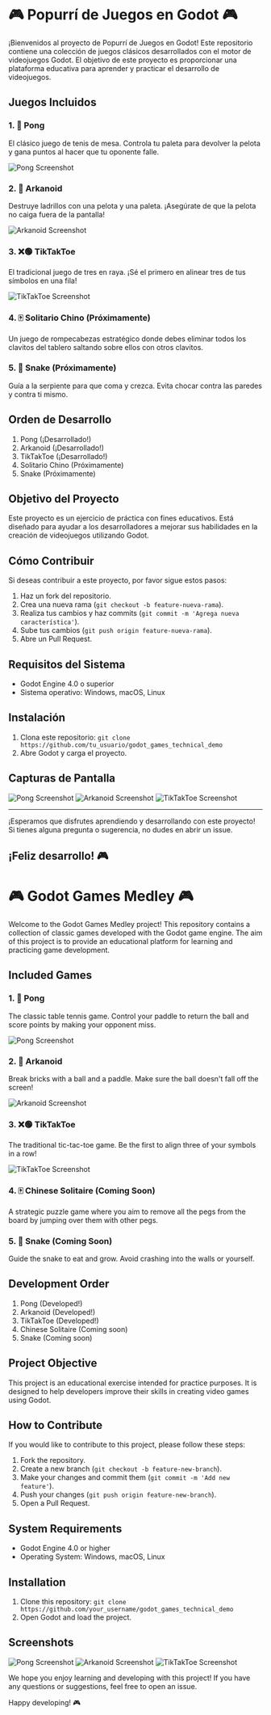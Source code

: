 # 🎮 Popurrí de Juegos en Godot 🎮

¡Bienvenidos al proyecto de Popurrí de Juegos en Godot! Este repositorio contiene una colección de juegos clásicos desarrollados con el motor de videojuegos Godot. El objetivo de este proyecto es proporcionar una plataforma educativa para aprender y practicar el desarrollo de videojuegos.

## Juegos Incluidos

### 1. 🏓 Pong
El clásico juego de tenis de mesa. Controla tu paleta para devolver la pelota y gana puntos al hacer que tu oponente falle.

![Pong Screenshot](ScreenShots/SS_Pong.png)

### 2. 🧱 Arkanoid
Destruye ladrillos con una pelota y una paleta. ¡Asegúrate de que la pelota no caiga fuera de la pantalla!

![Arkanoid Screenshot](ScreenShots/SS_Arkanoid.png)

### 3. ❌🟢 TikTakToe
El tradicional juego de tres en raya. ¡Sé el primero en alinear tres de tus símbolos en una fila!

![TikTakToe Screenshot](ScreenShots/SS_TikTakToe.png)

### 4. 🀄 Solitario Chino (Próximamente)
Un juego de rompecabezas estratégico donde debes eliminar todos los clavitos del tablero saltando sobre ellos con otros clavitos.

### 5. 🐍 Snake (Próximamente)
Guía a la serpiente para que coma y crezca. Evita chocar contra las paredes y contra ti mismo.

## Orden de Desarrollo
1. Pong (¡Desarrollado!)
2. Arkanoid (¡Desarrollado!)
3. TikTakToe (¡Desarrollado!)
4. Solitario Chino (Próximamente)
5. Snake (Próximamente)

## Objetivo del Proyecto
Este proyecto es un ejercicio de práctica con fines educativos. Está diseñado para ayudar a los desarrolladores a mejorar sus habilidades en la creación de videojuegos utilizando Godot.

## Cómo Contribuir
Si deseas contribuir a este proyecto, por favor sigue estos pasos:

1. Haz un fork del repositorio.
2. Crea una nueva rama (`git checkout -b feature-nueva-rama`).
3. Realiza tus cambios y haz commits (`git commit -m 'Agrega nueva característica'`).
4. Sube tus cambios (`git push origin feature-nueva-rama`).
5. Abre un Pull Request.

## Requisitos del Sistema
- Godot Engine 4.0 o superior
- Sistema operativo: Windows, macOS, Linux

## Instalación
1. Clona este repositorio: `git clone https://github.com/tu_usuario/godot_games_technical_demo`
2. Abre Godot y carga el proyecto.

## Capturas de Pantalla

![Pong Screenshot](ScreenShots/SS_Pong.png)
![Arkanoid Screenshot](ScreenShots/SS_Arkanoid.png)
![TikTakToe Screenshot](ScreenShots/SS_TikTakToe.png)

---

¡Esperamos que disfrutes aprendiendo y desarrollando con este proyecto! Si tienes alguna pregunta o sugerencia, no dudes en abrir un issue.

¡Feliz desarrollo! 🎮
-------------------------------------------------------------------------------------------------------------------------------------------------------------------------------------
# 🎮 Godot Games Medley 🎮

Welcome to the Godot Games Medley project! This repository contains a collection of classic games developed with the Godot game engine. The aim of this project is to provide an educational platform for learning and practicing game development.

## Included Games

### 1. 🏓 Pong
The classic table tennis game. Control your paddle to return the ball and score points by making your opponent miss.

![Pong Screenshot](ScreenShots/SS_Pong.png)

### 2. 🧱 Arkanoid
Break bricks with a ball and a paddle. Make sure the ball doesn't fall off the screen!

![Arkanoid Screenshot](ScreenShots/SS_Arkanoid.png)

### 3. ❌🟢 TikTakToe
The traditional tic-tac-toe game. Be the first to align three of your symbols in a row!

![TikTakToe Screenshot](ScreenShots/SS_TikTakToe.png)

### 4. 🀄 Chinese Solitaire (Coming Soon)
A strategic puzzle game where you aim to remove all the pegs from the board by jumping over them with other pegs.

### 5. 🐍 Snake (Coming Soon)
Guide the snake to eat and grow. Avoid crashing into the walls or yourself.

## Development Order
1. Pong (Developed!)
2. Arkanoid (Developed!)
3. TikTakToe (Developed!)
4. Chinese Solitaire (Coming soon)
5. Snake (Coming soon)

## Project Objective
This project is an educational exercise intended for practice purposes. It is designed to help developers improve their skills in creating video games using Godot.

## How to Contribute
If you would like to contribute to this project, please follow these steps:

1. Fork the repository.
2. Create a new branch (`git checkout -b feature-new-branch`).
3. Make your changes and commit them (`git commit -m 'Add new feature'`).
4. Push your changes (`git push origin feature-new-branch`).
5. Open a Pull Request.

## System Requirements
- Godot Engine 4.0 or higher
- Operating System: Windows, macOS, Linux

## Installation
1. Clone this repository: `git clone https://github.com/your_username/godot_games_technical_demo`
2. Open Godot and load the project.

## Screenshots

![Pong Screenshot](ScreenShots/SS_Pong.png)
![Arkanoid Screenshot](ScreenShots/SS_Arkanoid.png)
![TikTakToe Screenshot](ScreenShots/SS_TikTakToe.png)

We hope you enjoy learning and developing with this project! If you have any questions or suggestions, feel free to open an issue.

Happy developing! 🎮
